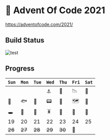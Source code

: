 # 🎄 Advent Of Code 2021
https://adventofcode.com/2021/

## Build Status

![test](https://github.com/maratynsky/adventofcode/actions/workflows/year2022.yml/badge.svg)

## Progress

| `Sun`  | `Mon`  | `Tue`  | `Wed`  | `Thu`  | `Fri` | `Sat` |
|--------|--------|--------|--------|--------|-------|-------|
|        |        |        | ⚓️     | 🤿     | 📉    | 🦑    |
| 💨     | 🐟     | 🦀     | 📟     | 🌋     | 🗺    | 🐙    |
| 🕳     | 📃     | 🧪     | 🪳     | 👾     | 🗾    | 🐠    |
| 19     | 20     | 21     | 22     | 23     | 24    | 25    |
| ~~26~~ | ~~27~~ | ~~28~~ | ~~29~~ | ~~30~~ | 🥂    |       |

